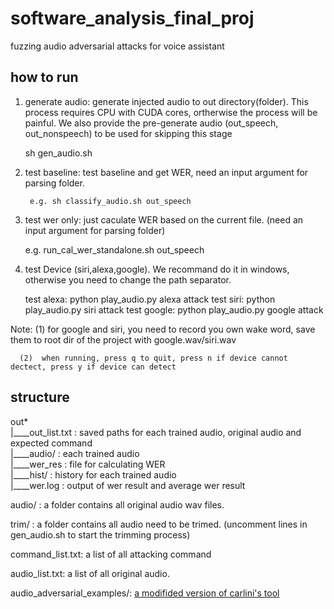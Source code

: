 # software_analysis_final_proj
fuzzing audio adversarial attacks for voice assistant


## how to run
1. generate audio: generate injected audio to out directory(folder). This process requires CPU with CUDA cores, ortherwise the process will be painful. We also provide the pre-generate audio (out_speech, out_nonspeech) to be used for skipping this stage

	sh gen_audio.sh

2. test baseline: test baseline and get WER, need an input argument for parsing folder.

        e.g. sh classify_audio.sh out_speech

3. test wer only: just caculate WER based on the current file. (need an input argument for parsing folder)

	e.g. run_cal_wer_standalone.sh out_speech

4. test Device (siri,alexa,google). We recommand do it in windows, otherwise you need to change the path separator.

	test alexa: python play_audio.py alexa attack
	test siri: python play_audio.py siri attack
	test google: python play_audio.py google attack

Note: (1)  for google and siri, you need to record you own wake word, save them to root dir of the project with google.wav/siri.wav
      
      (2)  when running, press q to quit, press n if device cannot dectect, press y if device can detect 


## structure

out* \
|____out_list.txt : saved paths for each trained audio, original audio and expected command \
|____audio/       : each trained audio \
|____wer_res      : file for calculating WER \
|____hist/        : history for each trained audio \
|____wer.log      : output of wer result and average wer result

audio/ : a folder contains all original audio wav files.

trim/ : a folder contains all audio need to be trimed. (uncomment lines in gen_audio.sh to start the trimming process)

command_list.txt: a list of all attacking command


audio_list.txt: a list of all original audio.

audio_adversarial_examples/: [a modifided version of carlini's tool](https://github.com/carlini/audio_adversarial_examples)



